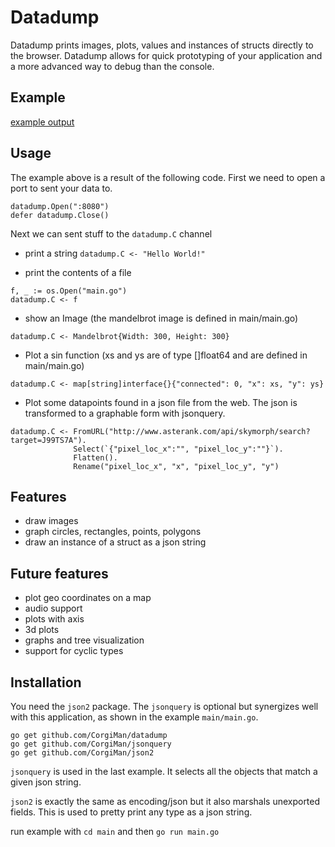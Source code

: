 # Datadump

Datadump prints images, plots, values and instances of structs directly to the browser. Datadump allows for quick prototyping of your application and a more advanced way to debug than the console.

## Example
[example output](http://rawgit.com/CorgiMan/datadump/master/example.html)

## Usage
The example above is a result of the following code. First we need to open a port to sent your data to. 
```
datadump.Open(":8080")
defer datadump.Close()
```

Next we can sent stuff to the `datadump.C` channel
- print a string
`datadump.C <- "Hello World!"`
 
- print the contents of a file
``` 
f, _ := os.Open("main.go")
datadump.C <- f
```

- show an Image (the mandelbrot image is defined in main/main.go)
```
datadump.C <- Mandelbrot{Width: 300, Height: 300}
```

- Plot a sin function (xs and ys are of type []float64 and are defined in main/main.go)
```
datadump.C <- map[string]interface{}{"connected": 0, "x": xs, "y": ys}
```

- Plot some datapoints found in a json file from the web. The json is transformed to a graphable form with jsonquery.
```
datadump.C <- FromURL("http://www.asterank.com/api/skymorph/search?target=J99TS7A").
              Select(`{"pixel_loc_x":"", "pixel_loc_y":""}`).
              Flatten().
              Rename("pixel_loc_x", "x", "pixel_loc_y", "y")
```

## Features
- draw images
- graph circles, rectangles, points, polygons
- draw an instance of a struct as a json string

## Future features
- plot geo coordinates on a map
- audio support
- plots with axis
- 3d plots
- graphs and tree visualization
- support for cyclic types

## Installation
You need the `json2` package. The `jsonquery` is optional but synergizes well with this application, as shown in the example `main/main.go`.

```
go get github.com/CorgiMan/datadump
go get github.com/CorgiMan/jsonquery
go get github.com/CorgiMan/json2
```

`jsonquery` is used in the last example. It selects all the objects that match a given json string.

`json2` is exactly the same as encoding/json but it also marshals unexported fields. This is used to pretty print any type as a json string.

run example with `cd main` and then `go run main.go`

